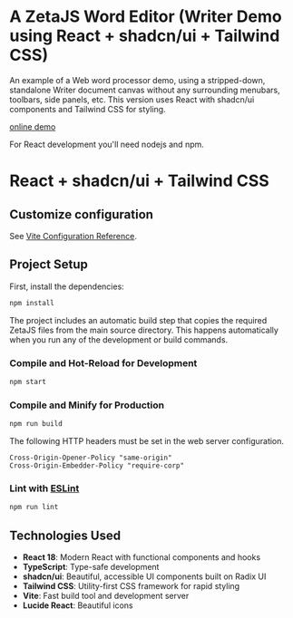 # A ZetaJS Word Editor (Writer Demo using React + shadcn/ui + Tailwind CSS)

An example of a Web word processor demo, using a stripped-down, standalone Writer document canvas
without any surrounding menubars, toolbars, side panels, etc. This version uses React with shadcn/ui components and Tailwind CSS for styling.

[online demo](https://zetaoffice.net/demos/word-editor-react/)

For React development you'll need nodejs and npm.

# React + shadcn/ui + Tailwind CSS

## Customize configuration

See [Vite Configuration Reference](https://vitejs.dev/config/).

## Project Setup

First, install the dependencies:

```sh
npm install
```

The project includes an automatic build step that copies the required ZetaJS files from the main source directory. This happens automatically when you run any of the development or build commands.

### Compile and Hot-Reload for Development

```sh
npm start
```

### Compile and Minify for Production

```sh
npm run build
```

The following HTTP headers must be set in the web server configuration.
```
Cross-Origin-Opener-Policy "same-origin"
Cross-Origin-Embedder-Policy "require-corp"
```

### Lint with [ESLint](https://eslint.org/)

```sh
npm run lint
```

## Technologies Used

- **React 18**: Modern React with functional components and hooks
- **TypeScript**: Type-safe development
- **shadcn/ui**: Beautiful, accessible UI components built on Radix UI
- **Tailwind CSS**: Utility-first CSS framework for rapid styling
- **Vite**: Fast build tool and development server
- **Lucide React**: Beautiful icons
